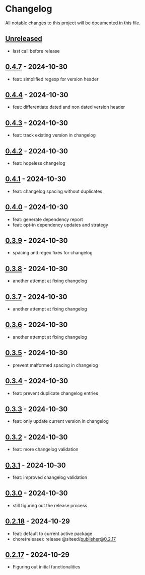 # Changelog

All notable changes to this project will be documented in this file.

## [Unreleased]

- last call before release

## [0.4.7] - 2024-10-30

- feat: simplified regexp for version header

## [0.4.4] - 2024-10-30

- feat: differentiate dated and non dated version header

## [0.4.3] - 2024-10-30

- feat: track existing version in changelog

## [0.4.2] - 2024-10-30

- feat: hopeless changelog

## [0.4.1] - 2024-10-30

- feat: changelog spacing without duplicates

## [0.4.0] - 2024-10-30

- feat: generate dependency report
- feat: opt-in dependency updates and strategy

## [0.3.9] - 2024-10-30

- spacing and regex fixes for changelog

## [0.3.8] - 2024-10-30

- another attempt at fixing changelog

## [0.3.7] - 2024-10-30

- another attempt at fixing changelog

## [0.3.6] - 2024-10-30

- another attempt at fixing changelog

## [0.3.5] - 2024-10-30

- prevent malformed spacing in changelog

## [0.3.4] - 2024-10-30

- feat: prevent duplicate changelog entries

## [0.3.3] - 2024-10-30

- feat: only update current version in changelog

## [0.3.2] - 2024-10-30

- feat: more changelog validation

## [0.3.1] - 2024-10-30

- feat: improved changelog validation

## [0.3.0] - 2024-10-30

- still figuring out the release process

## [0.2.18] - 2024-10-29

- feat: default to current active package
- chore(release): release @siteed/publisher@0.2.17

## [0.2.17] - 2024-10-29

- Figuring out initial functionalities

[unreleased]: https://github.com/deeeed/universe/compare/@siteed/publisher@@siteed/publisher@0.4.7...HEAD
[0.4.7]: https://github.com/deeeed/universe/compare/@siteed/publisher@@siteed/publisher@0.4.6...@siteed/publisher@@siteed/publisher@0.4.7
[0.4.4]: https://github.com/deeeed/universe/compare/@siteed/publisher@@siteed/publisher@0.4.3...@siteed/publisher@@siteed/publisher@0.4.4
[0.4.3]: https://github.com/deeeed/universe/compare/@siteed/publisher@@siteed/publisher@0.4.2...@siteed/publisher@@siteed/publisher@0.4.3
[0.4.2]: https://github.com/deeeed/universe/compare/@siteed/publisher@@siteed/publisher@0.4.1...@siteed/publisher@@siteed/publisher@0.4.2
[0.4.1]: https://github.com/deeeed/universe/compare/@siteed/publisher@@siteed/publisher@0.4.0...@siteed/publisher@@siteed/publisher@0.4.1
[0.4.0]: https://github.com/deeeed/universe/compare/@siteed/publisher@@siteed/publisher@0.3.9...@siteed/publisher@@siteed/publisher@0.4.0
[0.3.9]: https://github.com/deeeed/universe/compare/@siteed/publisher@@siteed/publisher@0.3.8...@siteed/publisher@@siteed/publisher@0.3.9
[0.3.8]: https://github.com/deeeed/universe/compare/@siteed/publisher@@siteed/publisher@0.3.7...@siteed/publisher@@siteed/publisher@0.3.8
[0.3.7]: https://github.com/deeeed/universe/compare/@siteed/publisher@@siteed/publisher@0.3.6...@siteed/publisher@@siteed/publisher@0.3.7
[0.3.6]: https://github.com/deeeed/universe/compare/@siteed/publisher@@siteed/publisher@0.3.5...@siteed/publisher@@siteed/publisher@0.3.6
[0.3.5]: https://github.com/deeeed/universe/compare/@siteed/publisher@@siteed/publisher@0.3.4...@siteed/publisher@@siteed/publisher@0.3.5
[0.3.4]: https://github.com/deeeed/universe/compare/@siteed/publisher@@siteed/publisher@0.3.3...@siteed/publisher@@siteed/publisher@0.3.4
[0.3.3]: https://github.com/deeeed/universe/compare/@siteed/publisher@@siteed/publisher@0.3.2...@siteed/publisher@@siteed/publisher@0.3.3
[0.3.2]: https://github.com/deeeed/universe/compare/@siteed/publisher@@siteed/publisher@0.3.1...@siteed/publisher@@siteed/publisher@0.3.2
[0.3.1]: https://github.com/deeeed/universe/compare/@siteed/publisher@@siteed/publisher@0.3.0...@siteed/publisher@@siteed/publisher@0.3.1
[0.3.0]: https://github.com/deeeed/universe/compare/@siteed/publisher@@siteed/publisher@0.2.18...@siteed/publisher@@siteed/publisher@0.3.0
[0.2.18]: https://github.com/deeeed/universe/compare/@siteed/publisher@@siteed/publisher@0.2.17...@siteed/publisher@@siteed/publisher@0.2.18
[0.2.17]: https://github.com/deeeed/universe/compare/@siteed/publisher@@siteed/publisher@0.3.1...@siteed/publisher@@siteed/publisher@0.2.17
